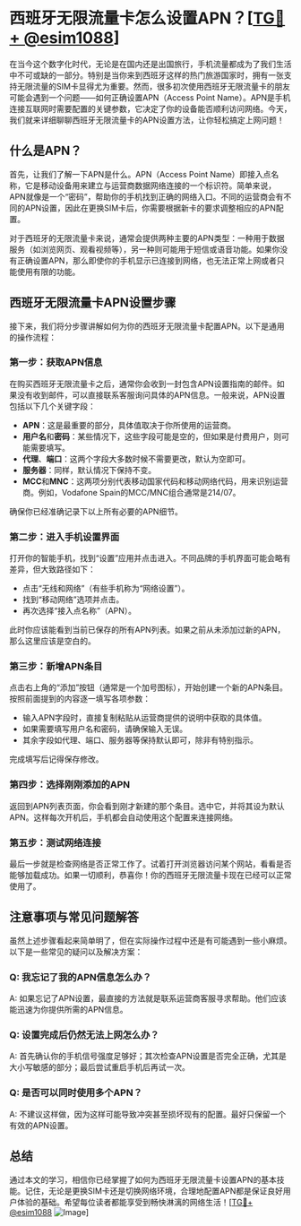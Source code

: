 # 西班牙无限流量卡怎么设置APN？[[TG💪+ @esim1088](https://t.me/s/esim1088)]

在当今这个数字化时代，无论是在国内还是出国旅行，手机流量都成为了我们生活中不可或缺的一部分。特别是当你来到西班牙这样的热门旅游国家时，拥有一张支持无限流量的SIM卡显得尤为重要。然而，很多初次使用西班牙无限流量卡的朋友可能会遇到一个问题——如何正确设置APN（Access Point Name）。APN是手机连接互联网时需要配置的关键参数，它决定了你的设备能否顺利访问网络。今天，我们就来详细聊聊西班牙无限流量卡的APN设置方法，让你轻松搞定上网问题！

## 什么是APN？

首先，让我们了解一下APN是什么。APN（Access Point Name）即接入点名称，它是移动设备用来建立与运营商数据网络连接的一个标识符。简单来说，APN就像是一个“密码”，帮助你的手机找到正确的网络入口。不同的运营商会有不同的APN设置，因此在更换SIM卡后，你需要根据新卡的要求调整相应的APN配置。

对于西班牙的无限流量卡来说，通常会提供两种主要的APN类型：一种用于数据服务（如浏览网页、观看视频等），另一种则可能用于短信或语音功能。如果你没有正确设置APN，那么即使你的手机显示已连接到网络，也无法正常上网或者只能使用有限的功能。

## 西班牙无限流量卡APN设置步骤

接下来，我们将分步骤讲解如何为你的西班牙无限流量卡配置APN。以下是通用的操作流程：

### 第一步：获取APN信息
在购买西班牙无限流量卡之后，通常你会收到一封包含APN设置指南的邮件。如果没有收到邮件，可以直接联系客服询问具体的APN信息。一般来说，APN设置包括以下几个关键字段：
- **APN**：这是最重要的部分，具体值取决于你所使用的运营商。
- **用户名**和**密码**：某些情况下，这些字段可能是空的，但如果是付费用户，则可能需要填写。
- **代理**、**端口**：这两个字段大多数时候不需要更改，默认为空即可。
- **服务器**：同样，默认情况下保持不变。
- **MCC**和**MNC**：这两项分别代表移动国家代码和移动网络代码，用来识别运营商。例如，Vodafone Spain的MCC/MNC组合通常是214/07。

确保你已经准确记录下以上所有必要的APN细节。

### 第二步：进入手机设置界面
打开你的智能手机，找到“设置”应用并点击进入。不同品牌的手机界面可能会略有差异，但大致路径如下：
- 点击“无线和网络”（有些手机称为“网络设置”）。
- 找到“移动网络”选项并点击。
- 再次选择“接入点名称”（APN）。

此时你应该能看到当前已保存的所有APN列表。如果之前从未添加过新的APN，那么这里应该是空白的。

### 第三步：新增APN条目
点击右上角的“添加”按钮（通常是一个加号图标），开始创建一个新的APN条目。按照前面提到的内容逐一填写各项参数：
- 输入APN字段时，直接复制粘贴从运营商提供的说明中获取的具体值。
- 如果需要填写用户名和密码，请确保输入无误。
- 其余字段如代理、端口、服务器等保持默认即可，除非有特别指示。

完成填写后记得保存修改。

### 第四步：选择刚刚添加的APN
返回到APN列表页面，你会看到刚才新建的那个条目。选中它，并将其设为默认APN。这样每次开机后，手机都会自动使用这个配置来连接网络。

### 第五步：测试网络连接
最后一步就是检查网络是否正常工作了。试着打开浏览器访问某个网站，看看是否能够加载成功。如果一切顺利，恭喜你！你的西班牙无限流量卡现在已经可以正常使用了。

## 注意事项与常见问题解答

虽然上述步骤看起来简单明了，但在实际操作过程中还是有可能遇到一些小麻烦。以下是一些常见的疑问以及解决方案：

### Q: 我忘记了我的APN信息怎么办？
A: 如果忘记了APN设置，最直接的方法就是联系运营商客服寻求帮助。他们应该能迅速为你提供所需的APN信息。

### Q: 设置完成后仍然无法上网怎么办？
A: 首先确认你的手机信号强度足够好；其次检查APN设置是否完全正确，尤其是大小写敏感的部分；最后尝试重启手机后再试一次。

### Q: 是否可以同时使用多个APN？
A: 不建议这样做，因为这样可能导致冲突甚至损坏现有的配置。最好只保留一个有效的APN设置。

## 总结

通过本文的学习，相信你已经掌握了如何为西班牙无限流量卡设置APN的基本技能。记住，无论是更换SIM卡还是切换网络环境，合理地配置APN都是保证良好用户体验的基础。希望每位读者都能享受到畅快淋漓的网络生活！[[TG💪+ @esim1088](https://t.me/s/esim1088) ![Image](https://i.postimg.cc/4NQfJmqS/Snipaste-2025-05-13-00-14-12.png)]